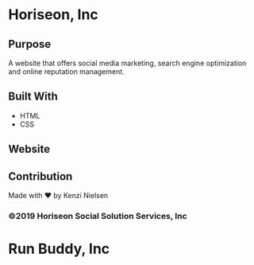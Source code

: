 # Horiseon, Inc

## Purpose
A website that offers social media marketing, search engine optimization and online reputation management. 

## Built With
* HTML
* CSS

## Website

## Contribution

Made with ❤️ by Kenzi Nielsen

### ©️2019 Horiseon Social Solution Services, Inc 
# Run Buddy, Inc
